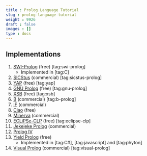 ```yaml
---
title : Prolog Language Tutorial
slug : prolog-language-tutorial
weight : 9926
draft : false
images : []
type : docs
---
```


 Implementations
---
 1. [SWI-Prolog][1] (free) [tag:swi-prolog]
    * Implemented in [tag:C]
 2. [SICStus][2] (commercial) [tag:sicstus-prolog]
 3. [YAP][3] (free) [tag:yap]
 4. [GNU Prolog][4] (free) [tag:gnu-prolog]
 5. [XSB][5] (free) [tag:xsb]
 6. [B][6] (commercial) [tag:b-prolog]
 7. [IF][7] (commercial)
 8. [Ciao][8] (free)
 9. [Minerva][9] (commercial)
 10. [ECLiPSe-CLP][10] (free) [tag:eclipse-clp]
 11. [Jekejeke Prolog][11] (commercial)
 12. [Prolog IV][12]
 13. [Yield Prolog][13] (free)
     * Implemented in [tag:C#], [tag:javascript] and [tag:phyton]
 14. [Visual Prolog][14] (commercial) [tag:visual-prolog]


  [1]: http://www.swi-prolog.org/
  [2]: http://www.sics.se/sicstus/
  [3]: http://www.dcc.fc.up.pt/~vsc/Yap/
  [4]: http://www.gprolog.org/
  [5]: http://xsb.sourceforge.net/
  [6]: http://www.probp.com/
  [7]: http://www.ifcomputer.de/home_en.html
  [8]: http://www.ciaohome.org/
  [9]: http://www.ifcomputer.com/MINERVA/
  [10]: http://eclipseclp.org/
  [11]: http://www.jekejeke.ch/
  [12]: http://prolog-heritage.org/en/ph40.html
  [13]: https://sourceforge.net/p/yieldprolog/
  [14]: http://www.visual-prolog.com/

